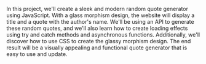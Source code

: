 
In this project, we'll create a sleek and modern random quote generator using JavaScript. With a glass morphism design, the website will display a title and a quote with the author's name. We'll be using an API to generate these random quotes, and we'll also learn how to create loading effects using try and catch methods and asynchronous functions. Additionally, we'll discover how to use CSS to create the glassy morphism design. The end result will be a visually appealing and functional quote generator that is easy to use and update.

